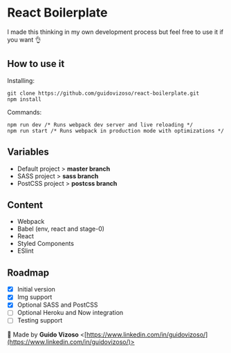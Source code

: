 # React Boilerplate

I made this thinking in my own development process but feel free to use it if you want :ok_hand:

## How to use it

Installing:

    git clone https://github.com/guidovizoso/react-boilerplate.git
    npm install

Commands:

    npm run dev /* Runs webpack dev server and live reloading */
    npm run start /* Runs webpack in production mode with optimizations */

## Variables

* Default project > **master branch**
* SASS project > **sass branch**
* PostCSS project > **postcss branch**

## Content

* Webpack
* Babel (env, react and stage-0)
* React
* Styled Components
* ESlint

## Roadmap

* [x] Initial version
* [x] Img support
* [x] Optional SASS and PostCSS
* [ ] Optional Heroku and Now integration
* [ ] Testing support

:speech_balloon: Made by **Guido Vizoso** <[https://www.linkedin.com/in/guidovizoso/](https://www.linkedin.com/in/guidovizoso/)>
